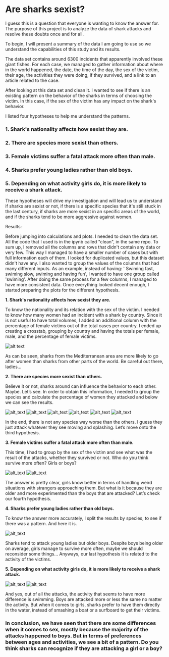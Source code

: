 # Are sharks sexist?


I guess this is a question that everyone is wanting to know the answer for. 
The purpose of this project is to analyze the data of shark attacks and resolve these doubts once and for all.

To begin, I will present a summary of the data I am going to use so we understand the capabilities of this study and its results.

The data set contains around 6300 incidents that apparently involved these giant fishes. For each case, we managed to gather information about where in the world happened, the date, the time of the day, the sex of the victim, their age, the activities they were doing, if they survived, and a link to an article related to the case.

After looking at this data set and clean it. I wanted to see if there is an existing pattern on the behavior of the sharks in terms of choosing the victim. In this case, if the sex of the victim has any impact on the shark's behavior.

I listed four hypotheses to help me understand the patterns.

### 1. Shark's nationality affects how sexist they are.

### 2. There are species more sexist than others. 

### 3. Female victims suffer a fatal attack more often than male.
	
### 4. Sharks prefer young ladies rather than old boys.

### 5. Depending on what activity girls do, it is more likely to receive a shark attack.


These hypotheses will drive my investigation and will lead us to understand if sharks are sexist or not, if there is a specific species that it's still stuck in the last century, if sharks are more sexist in an specific areas of the world, and if the sharks tend
to be more aggressive against women. 


Results:

Before jumping into calculations and plots. I needed to clean the data set. All the code that I used is in the ipynb called "clean", in the same repo.
To sum up, I removed all the columns and rows that didn't contain any data or very few. This way I managed to have a smaller number of cases but with full information each of them.
I looked for duplicated values, but this dataset didn't have any. 
I also wanted to group the values of the columns that had many different inputs. As an example, instead of having: ' Swiming fast, swiming slow, swiming and having fun', I wanted to have one group called 'swiming'. After doing the same process for a few columns, I managed to have more consistent data.
Once everything looked decent enough, I started preparing the plots for the different hypothesis.


 **1. Shark's nationality affects how sexist they are.**
 
To know the nationality and its relation with the sex of the victim. I needed to know how many women had an incident with a shark by country. Since it is not useful to have total volumes, I added an additional column with the percentage of female victims out of the total cases per country. I ended up creating a crosstab, grouping by country and having the totals per female, male, and the percentage of female victims. 

![alt text](https://github.com/SergiColl5/Data-cleaning-shark-attack/blob/main/images/country_sex.jpg?raw=true)

As can be seen, sharks from the Mediterranean area are more likely to go after women than sharks from other parts of the world. Be careful out there, ladies…

**2. There are species more sexist than others.**

Believe it or not, sharks around can influence the behavior to each other. Maybe. Let’s see.
In order to obtain this information, I needed to group the species and calculate the percentage of women they attacked and below we can see the results. 

![alt_text](https://github.com/SergiColl5/Data-cleaning-shark-attack/blob/main/images/hammerhead_shark.jpg?raw=true)
![alt_text](https://github.com/SergiColl5/Data-cleaning-shark-attack/blob/main/images/bull_shark.jpg?raw=true)
![alt_text](https://github.com/SergiColl5/Data-cleaning-shark-attack/blob/main/images/tiger_shark.jpg?raw=true)
![alt_text](https://github.com/SergiColl5/Data-cleaning-shark-attack/blob/main/images/white_shark.jpg?raw=true)
![alt_text](https://github.com/SergiColl5/Data-cleaning-shark-attack/blob/main/images/wobbegong_shark.jpg?raw=true)
![alt_text](https://github.com/SergiColl5/Data-cleaning-shark-attack/blob/main/images/species_not_confirmed.jpg?raw=true)

In the end, there is not any species way worse than the others. I guess they just attack whatever they see moving and splashing. Let’s move onto the third hypothesis.

**3. Female victims suffer a fatal attack more often than male.**

This time, I had to group by the sex of the victim and see what was the result of the attacks, whether they survived or not. Who do you think survive more often? Girls or boys?

![alt_text](https://github.com/SergiColl5/Data-cleaning-shark-attack/blob/main/images/F.jpg?raw=true)
![alt_text](https://github.com/SergiColl5/Data-cleaning-shark-attack/blob/main/images/M.jpg?raw=true)

The answer is pretty clear, girls know better in terms of handling weird situations with strangers approaching them. But what is it because they are older and more experimented than the boys that are attacked? Let’s check our fourth hypothesis.

**4. Sharks prefer young ladies rather than old boys.**

To know the answer more accurately, I split the results by species, to see if there was a pattern. And here it is.

![alt_text](https://github.com/SergiColl5/Data-cleaning-shark-attack/blob/main/images/species_age.jpg?raw=true)


Sharks tend to attack young ladies but older boys. Despite boys being older on average, girls manage to survive more often, maybe we should reconsider some things… Anyways, our last hypothesis it is related to the activity of the victims.


**5. Depending on what activity girls do, it is more likely to receive a shark attack.**

![alt_text](https://github.com/SergiColl5/Data-cleaning-shark-attack/blob/main/images/activity_girls.jpg?raw=true)
![alt_text](https://github.com/SergiColl5/Data-cleaning-shark-attack/blob/main/images/activity_boys.jpg?raw=true)



And yes, out of all the attacks, the activity that seems to have more difference is swimming. Boys are attacked more or less the same no matter the activity. But when it comes to girls, sharks prefer to have them directly in the water, instead of smashing a boat or a surfboard to get their victims.

### In conclusion, we have seen that there are some differences when it comes to sex, mostly because the majority of the attacks happened to boys. But in terms of preferences between ages and activities, we see a bit of a pattern. Do you think sharks can recognize if they are attacking a girl or a boy?









